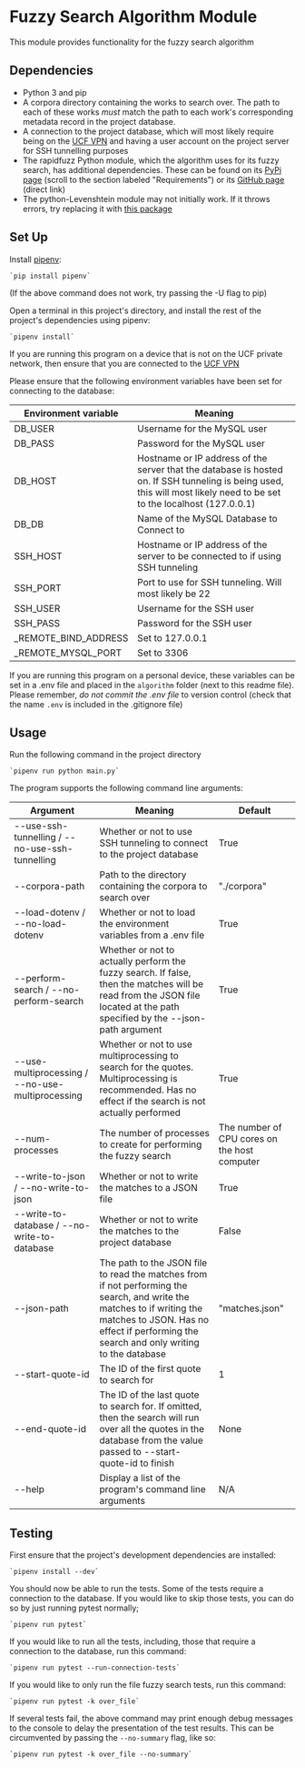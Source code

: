 # Fuzzy Search Algorithm Module
This module provides functionality for the fuzzy search algorithm

## Dependencies
- Python 3 and pip
- A corpora directory containing the works to search over.
The path to each of these works _must_ match the path to each work's
corresponding metadata record in the project database.
- A connection to the project database, which will most likely require
being on the [UCF VPN](https://ucf.service-now.com/ucfit?id=kb_article&sys_id=ff89f4764f45e200be64f0318110c763)
and having a user account on the project server for SSH tunnelling purposes
- The rapidfuzz Python module, which the algorithm uses for its fuzzy search, has additional dependencies. These can be found on its [PyPi page](https://pypi.org/project/rapidfuzz/) (scroll to the section labeled "Requirements") or its [GitHub page](https://github.com/maxbachmann/rapidfuzz#requirements) (direct link)
- The python-Levenshtein module may not initially work. If it throws errors, try replacing it with [this package](https://pypi.org/project/python-Levenshtein-wheels/)

## Set Up
Install [pipenv](https://pypi.org/project/pipenv/):

    `pip install pipenv`

(If the above command does not work, try passing the -U flag to pip)

Open a terminal in this project's directory, and install the rest
of the project's dependencies using pipenv:
    
    `pipenv install`

If you are running this program on a device that is not on the UCF
private network, then ensure that you are connected to the [UCF VPN](https://ucf.service-now.com/ucfit?id=kb_article&sys_id=ff89f4764f45e200be64f0318110c763)

Please ensure that the following environment variables have been set
for connecting to the database:

| Environment variable 	| Meaning                                                                                                                                                                	|
|----------------------	|------------------------------------------------------------------------------------------------------------------------------------------------------------------------	|
| DB_USER              	| Username for the MySQL user                                                                                                                                            	|
| DB_PASS              	| Password for the MySQL user                                                                                                                                            	|
| DB_HOST              	| Hostname or IP address of the server that the database is hosted on. If SSH tunneling is being used, this will most likely need to be set to the localhost (127.0.0.1)   	|
| DB_DB                	| Name of the MySQL Database to Connect to                                                                                                                                  |
| SSH_HOST             	| Hostname or IP address of the server to be connected to if using SSH tunneling                                                                                         	|
| SSH_PORT             	| Port to use for SSH tunneling. Will most likely be 22                                                                                                                  	|
| SSH_USER             	| Username for the SSH user                                                                                                                                              	|
| SSH_PASS             	| Password for the SSH user                                                                                                                                              	|
| _REMOTE_BIND_ADDRESS 	| Set to 127.0.0.1                                                                                                                                                       	|
| _REMOTE_MYSQL_PORT   	| Set to 3306                                                                                                                                                            	|

If you are running this program on a personal device, these variables can be
set in a .env file and placed in the `algorithm` folder (next to
this readme file). Please remember, _do not commit the .env file_
to version control (check that the name `.env` is included
in the .gitignore file)

## Usage
Run the following command in the project directory

    `pipenv run python main.py`

The program supports the following command line arguments:

| Argument                                         | Meaning                                                                                                                                                                                                           | Default                                      |
| ------------------------------------------------ | ----------------------------------------------------------------------------------------------------------------------------------------------------------------------------------------------------------------- | -------------------------------------------- |
| --use-ssh-tunnelling / --no-use-ssh-tunnelling   | Whether or not to use SSH tunneling to connect to the project database                                                                                                                                            | True                                         |
| --corpora-path                                   | Path to the directory containing the corpora to search over                                                                                                                                                       | "./corpora"                                  |
| --load-dotenv / --no-load-dotenv                 | Whether or not to load the environment variables from a .env file                                                                                                                                                 | True                                         |
| --perform-search / --no-perform-search           | Whether or not to actually perform the fuzzy search. If false, then the matches will be read from the JSON file located at the path specified by the --json-path argument                                         | True                                         |
| --use-multiprocessing / --no-use-multiprocessing | Whether or not to use multiprocessing to search for the quotes. Multiprocessing is recommended. Has no effect if the search is not actually performed                                                             | True                                         |
| --num-processes                                  | The number of processes to create for performing the fuzzy search                                                                                                                                                 | The number of CPU cores on the host computer |
| --write-to-json / --no-write-to-json             | Whether or not to write the matches to a JSON file                                                                                                                                                                | True                                         |
| --write-to-database / --no-write-to-database     | Whether or not to write the matches to the project database                                                                                                                                                       | False                                        |
| --json-path                                      | The path to the JSON file to read the matches from if not performing the search, and write the matches to if writing the matches to JSON. Has no effect if performing the search and only writing to the database | "matches.json"                               |
| --start-quote-id                                 | The ID of the first quote to search for                                                                                                                                                                           | 1                                            |
| --end-quote-id                                   | The ID of the last quote to search for. If omitted, then the search will run over all the quotes in the database from the value passed to --start-quote-id to finish                                              | None                                         |
| --help                                           | Display a list of the program's command line arguments                                                                                                                                                            | N/A                                          |
## Testing
First ensure that the project's development dependencies are installed:

    `pipenv install --dev`

You should now be able to run the tests. Some of the tests require a connection
to the database. If you would like to skip those tests, you can do so by
just running pytest normally;

    `pipenv run pytest`

If you would like to run all the tests, including, those that require a
connection to the database, run this command:

    `pipenv run pytest --run-connection-tests`

If you would like to only run the file fuzzy search tests, run this command:

    `pipenv run pytest -k over_file`

If several tests fail, the above command may print enough debug messages to the console to delay the presentation of the test results. This can be circumvented by passing the `--no-summary` flag, like so:

    `pipenv run pytest -k over_file --no-summary`
